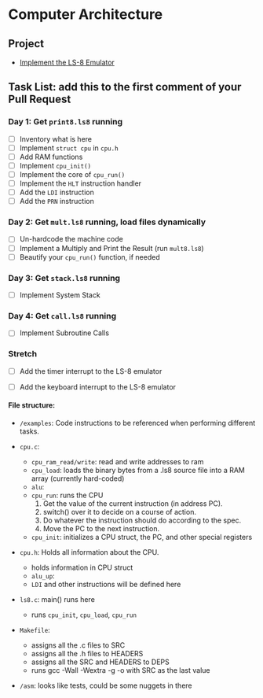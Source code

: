 # Computer Architecture

## Project

* [Implement the LS-8 Emulator](ls8/)

## Task List: add this to the first comment of your Pull Request

### Day 1: Get `print8.ls8` running
- [ ] Inventory what is here
- [ ] Implement `struct cpu` in `cpu.h`
- [ ] Add RAM functions
- [ ] Implement `cpu_init()`
- [ ] Implement the core of `cpu_run()`
- [ ] Implement the `HLT` instruction handler
- [ ] Add the `LDI` instruction
- [ ] Add the `PRN` instruction

### Day 2: Get `mult.ls8` running, load files dynamically
- [ ] Un-hardcode the machine code
- [ ] Implement a Multiply and Print the Result (run `mult8.ls8`)
- [ ] Beautify your `cpu_run()` function, if needed

### Day 3: Get `stack.ls8` running
- [ ] Implement System Stack

### Day 4: Get `call.ls8` running
- [ ] Implement Subroutine Calls

### Stretch
- [ ] Add the timer interrupt to the LS-8 emulator
- [ ] Add the keyboard interrupt to the LS-8 emulator


#### File structure:

* `/examples`: Code instructions to be referenced when performing different tasks.
* `cpu.c`: 
  * `cpu_ram_read/write`: read and write addresses to ram
  * `cpu_load`: loads the binary bytes from a .ls8 source file into a RAM array (currently hard-coded)
  * `alu`:
  * `cpu_run`: runs the CPU
    1. Get the value of the current instruction (in address PC).
    2. switch() over it to decide on a course of action.
    3. Do whatever the instruction should do according to the spec.
    4. Move the PC to the next instruction.
  * `cpu_init`: initializes a CPU struct, the PC, and other special registers

* `cpu.h`: Holds all information about the CPU.
  * holds information in CPU struct
  * `alu_up`:
  * `LDI` and other instructions will be defined here
* `ls8.c`: main() runs here
  * runs `cpu_init`, `cpu_load`, `cpu_run`
* `Makefile`: 
  * assigns all the .c files to SRC
  * assigns all the .h files to HEADERS
  * assigns all the SRC and HEADERS to DEPS
  * runs gcc -Wall -Wextra -g -o with SRC as the last value
* `/asm`: looks like tests, could be some nuggets in there